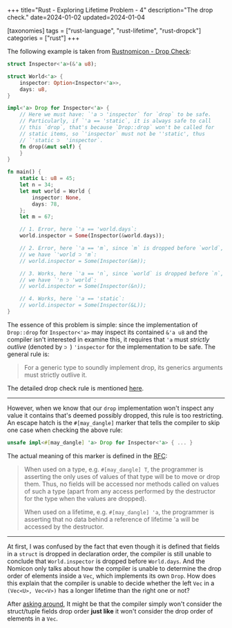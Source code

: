 +++
title="Rust - Exploring Lifetime Problem - 4"
description="The drop check."
date=2024-01-02
updated=2024-01-04

[taxonomies]
tags = ["rust-language", "rust-lifetime", "rust-dropck"]
categories = ["rust"]
+++

The following example is taken from [Rustnomicon - Drop Check](https://doc.rust-lang.org/nomicon/dropck.html):

```rust
struct Inspector<'a>(&'a u8);

struct World<'a> {
    inspector: Option<Inspector<'a>>,
    days: u8,
}

impl<'a> Drop for Inspector<'a> {
    // Here we must have: `'a ⊃ 'inspector` for `drop` to be safe.
    // Particularly, if `'a == 'static`, it is always safe to call
    // this `drop`, that's because `Drop::drop` won't be called for
    // static items, so `'inspector` must not be ''static', thus
    // `'static ⊃  'inspector`.
    fn drop(&mut self) {
    }
}

fn main() {
    static L: u8 = 45;
    let n = 34;
    let mut world = World {
        inspector: None,
        days: 78,
    };
    let m = 67;

    // 1. Error, here `'a == 'world.days`:
    world.inspector = Some(Inspector(&world.days));

    // 2. Error, here `'a == 'm`, since `m` is dropped before `world`,
    // we have `'world ⊃ 'm`:
    // world.inspector = Some(Inspector(&m));

    // 3. Works, here `'a == 'n`, since `world` is dropped before `n`,
    // we have `'n ⊃ 'world`:
    // world.inspector = Some(Inspector(&n));

    // 4. Works, here `'a == 'static`:
    // world.inspector = Some(Inspector(&L));
}
```

The essence of this problem is simple: since the implementation of `Drop::drop` for
`Inspector<'a>` may inspect its contained `&'a u8` and the compiler isn't interested
in examine this, it requires that `'a` must *strictly outlive* (denoted by `⊃ `)
`'inspector` for the implementation to be safe. The general rule is:

> For a generic type to soundly implement drop, its generics arguments must strictly
> outlive it.

The detailed drop check rule is mentioned [here](https://doc.rust-lang.org/std/ops/trait.Drop.html#drop-check).

---

However, when we know that our `drop` implementation won't inspect any value it contains
that's deemed possibly dropped, this rule is too restricting. An escape hatch is the
`#[may_dangle]` marker that tells the compiler to skip one case when checking the
above rule:

```rust
unsafe impl<#[may_dangle] 'a> Drop for Inspector<'a> { ... }
```

The actual meaning of this marker is defined in the [RFC](https://rust-lang.github.io/rfcs/1327-dropck-param-eyepatch.html?highlight=1327#the-eyepatch-attribute):

> When used on a type, e.g. `#[may_dangle] T`, the programmer is asserting the only uses
> of values of that type will be to move or drop them. Thus, no fields will be accessed
> nor methods called on values of such a type (apart from any access performed by the
> destructor for the type when the values are dropped).
>
> When used on a lifetime, e.g. `#[may_dangle] 'a`, the programmer is asserting that no
> data behind a reference of lifetime 'a will be accessed by the destructor.

---

At first, I was confused by the fact that even though it is defined that fields
in a `struct` is dropped in declaration order, the compiler is still unable to
conclude that `World.inspector` is dropped before `World.days`. And the Nomicon
only talks about how the compiler is unable to determine the drop order of elements
inside a `Vec`, which implements its own `Drop`. How does this explain that the
compiler is unable to decide whether the left `Vec` in a `(Vec<U>, Vec<V>)` has
a longer lifetime than the right one or not?

After [asking around](https://users.rust-lang.org/t/a-question-about-drop-check/104781/),
It might be that the compiler simply won't consider the struct/tuple fields drop
order **just like** it won't consider the drop order of elements in a `Vec`.

